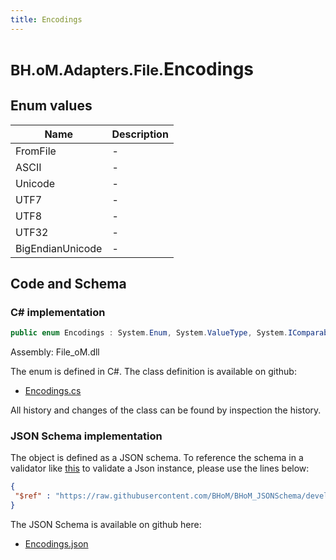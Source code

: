 ```yaml
---
title: Encodings
---
```


# <small>BH.oM.Adapters.File.</small>**Encodings**



## Enum values

| Name            | Description                                                    |
|-----------------|----------------------------------------------------------------|
| FromFile |  -  |
| ASCII |  -  |
| Unicode |  -  |
| UTF7 |  -  |
| UTF8 |  -  |
| UTF32 |  -  |
| BigEndianUnicode |  -  |


## Code and Schema

### C# implementation

``` C# title="C#"
public enum Encodings : System.Enum, System.ValueType, System.IComparable, System.ISpanFormattable, System.IFormattable, System.IConvertible
```

Assembly: File_oM.dll

The enum is defined in C#. The class definition is available on github:

- [Encodings.cs](https://github.com/BHoM/File_Toolkit/blob/develop/File_oM/enums\Encodings.cs)

All history and changes of the class can be found by inspection the history.
### JSON Schema implementation

The object is defined as a JSON schema. To reference the schema in a validator like [this](https://www.jsonschemavalidator.net/) to validate a Json instance, please use the lines below:

``` json title="JSON Schema"
{
 "$ref" : "https://raw.githubusercontent.com/BHoM/BHoM_JSONSchema/develop/File_oM/Encodings.json"
}
```

The JSON Schema is available on github here:

- [Encodings.json](https://github.com/BHoM/BHoM_JSONSchema/blob/develop/File_oM/Encodings.json)
